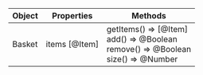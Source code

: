 Object | Properties | Methods
--- | --- | ---
Basket | items [@Item] | getItems() => [@Item] <br> add() => @Boolean <br> remove() => @Boolean <br> size() => @Number